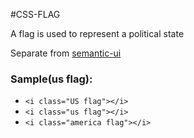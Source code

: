 #CSS-FLAG

A flag is used to represent a political state

Separate from [semantic-ui](https://github.com/Semantic-Org/Semantic-UI)

### Sample(us flag):

* 	`<i class="US flag"></i>`
* 	`<i class="us flag"></i>`
* 	`<i class="america flag"></i>`
